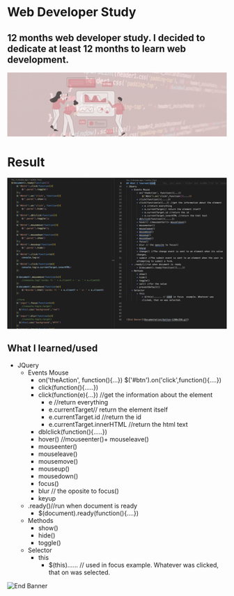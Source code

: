 # Web Developer Study
## 12 months web developer study. I decided to dedicate at least 12 months to learn web development.

![Begin Banner](/Documentation/top-1200x350.gif)
 
# Result
![Middle Banner](/WDS-37_JQuery-2_jQuery_Crash_Course_2-Events/wds-37.png)
   
## What I learned/used
* JQuery
    * Events Mouse
        * on('theAction', function(){...})
            $('#btn').on('click',function(){....})
        * click(function(){.....})
        * click(function(e){...}) //get the information about the element
            * e //return everything
            * e.currentTarget// return the element itself
            * e.currentTarget.id //return the id
            * e.currentTarget.innerHTML //return the html text
        * dblclick(function(){.....})
        * hover() //mouseenter()+ mouseleave()
        * mouseenter()
        * mouseleave()
        * mousemove()
        * mouseup()
        * mousedown()
        * focus()
        * blur // the oposite to focus()
        * keyup
    * .ready()//run when document is ready
        * $(document).ready(function(){....})
    * Methods
        * show()
        * hide()
        * toggle()
    * Selector
        * this
            * $(this)...... // used in focus  example. Whatever was clicked, that on was selected.

        

   

![End Banner](Documentation/botton-1200x350.gif)